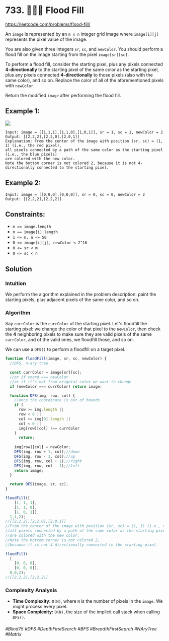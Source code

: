 # 733. 👩🏽‍🦯 Flood Fill
https://leetcode.com/problems/flood-fill/

An `image` is represented by an `m x n` integer grid image where `image[i][j]` represents the pixel value of the image.

You are also given three integers `sr`, `sc`, and `newColor`. You should perform a flood fill on the image starting from the pixel `image[sr][sc]`.

To perform a flood fill, consider the starting pixel, plus any pixels connected <b>4-directionally</b> to the starting pixel of the same color as the starting pixel, plus any pixels connected <b>4-directionally</b> to those pixels (also with the same color), and so on. Replace the color of all of the aforementioned pixels with `newColor`.

Return the modified `image` after performing the flood fill.

 
## Example 1:
![](https://assets.leetcode.com/uploads/2021/06/01/flood1-grid.jpg)
````
Input: image = [[1,1,1],[1,1,0],[1,0,1]], sr = 1, sc = 1, newColor = 2
Output: [[2,2,2],[2,2,0],[2,0,1]]
Explanation: From the center of the image with position (sr, sc) = (1, 1) (i.e., the red pixel), 
all pixels connected by a path of the same color as the starting pixel (i.e., the blue pixels) 
are colored with the new color.
Note the bottom corner is not colored 2, because it is not 4-directionally connected to the starting pixel.

````
## Example 2:
````
Input: image = [[0,0,0],[0,0,0]], sr = 0, sc = 0, newColor = 2
Output: [[2,2,2],[2,2,2]]
```` 

## Constraints:

- `m == image.length`
- `n == image[i].length`
- `1 <= m, n <= 50`
- `0 <= image[i][j], newColor < 2^16`
- `0 <= sr < m`
- `0 <= sc < n`

## Solution
### Intuition

We perform the algorithm explained in the problem description: paint the starting pixels, plus adjacent pixels of the same color, and so on.

### Algorithm

Say `currColor` is the `currColor` of the starting pixel. Let's floodfill the starting pixel: we change the color of that pixel to the `newColor`, then check the <b>4</b> neighboring pixels to make sure they are valid pixels of the same `currColor`, and of the valid ones, we floodfill those, and so on.

We can use a `DFS()` to perform a floodfill on a target pixel.
````js
function floodFill(image, sr, sc, newColor) {
  //DFS, n-ary tree

  const currColor = image[sr][sc];
  //or if coord === newColor
  //or if it's not from orignial color we want to change
  if (newColor === currColor) return image;

  function DFS(img, row, col) {
    //once the coordinate is out of bounds
    if (
      row >= img.length ||
      row < 0 ||
      col >= img[0].length ||
      col < 0 ||
      img[row][col] !== currColor
    )
      return;
    
    img[row][col] = newColor;
    DFS(img, row + 1, col);//down
    DFS(img, row - 1, col);//up
    DFS(img, row, col + 1);//right
    DFS(img, row, col - 1);//left
    return image;
  }

  return DFS(image, sr, sc);
}

floodFill([
    [1, 1, 1],
    [1, 1, 0],
    [1, 0, 1]],
  1,1,2);
//[[2,2,2],[2,2,0],[2,0,1]]
//From the center of the image with position (sr, sc) = (1, 1) (i.e., the red pixel), 
//all pixels connected by a path of the same color as the starting pixel (i.e., the blue pixels) 
//are colored with the new color.
//Note the bottom corner is not colored 2,
//because it is not 4-directionally connected to the starting pixel.

floodFill(
  [
    [0, 0, 0],
    [0, 0, 0]],
  0,0,2);
//[[2,2,2],[2,2,2]]
````

### Complexity Analysis
- <b>Time Complexity:</b> `O(N)`, where `N` is the number of pixels in the `image`. We might process every pixel.
- <b>Space Complexity:</b> `O(N)`, the size of the implicit call stack when calling `DFS()`.

###### #Blind75 #DFS #DepthFirstSearch #BFS #BreadthFirstSearch #NAryTree #Matrix
